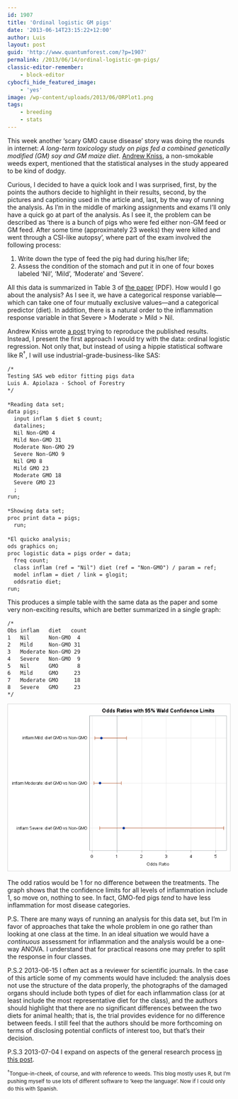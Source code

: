 ```yaml
---
id: 1907
title: 'Ordinal logistic GM pigs'
date: '2013-06-14T23:15:22+12:00'
author: Luis
layout: post
guid: 'http://www.quantumforest.com/?p=1907'
permalink: /2013/06/14/ordinal-logistic-gm-pigs/
classic-editor-remember:
    - block-editor
cybocfi_hide_featured_image:
    - 'yes'
image: /wp-content/uploads/2013/06/ORPlot1.png
tags:
    - breeding
    - stats
---
```


This week another ‘scary GMO cause disease’ story was doing the rounds in internet: *A long-term toxicology study on pigs fed a combined genetically modified (GM) soy and GM maize diet*. [Andrew Kniss](https://bsky.app/profile/wyoweeds.bsky.social), a non-smokable weeds expert, mentioned that the statistical analyses in the study appeared to be kind of dodgy.

Curious, I decided to have a quick look and I was surprised, first, by the points the authors decide to highlight in their results, second, by the pictures and captioning used in the article and, last, by the way of running the analysis. As I’m in the middle of marking assignments and exams I’ll only have a quick go at part of the analysis. As I see it, the problem can be described as ‘there is a bunch of pigs who were fed either non-GM feed or GM feed. After some time (approximately 23 weeks) they were killed and went through a CSI-like autopsy’, where part of the exam involved the following process:

1. Write down the type of feed the pig had during his/her life;
2. Assess the condition of the stomach and put it in one of four boxes labeled ‘Nil’, ‘Mild’, ‘Moderate’ and ‘Severe’.

All this data is summarized in Table 3 of [the paper](http://gmojudycarman.org/wp-content/uploads/2013/06/The-Full-Paper.pdf) (PDF). How would I go about the analysis? As I see it, we have a categorical response variable—which can take one of four mutually exclusive values—and a categorical predictor (diet). In addition, there is a natural order to the inflammation response variable in that Severe &gt; Moderate &gt; Mild &gt; Nil.

Andrew Kniss wrote [a post](http://weedcontrolfreaks.com/2013/06/gmo-pig/) trying to reproduce the published results. Instead, I present the first approach I would try with the data: ordinal logistic regression. Not only that, but instead of using a hippie statistical software like R<sup>†</sup>, I will use industrial-grade-business-like SAS:

```
/*
Testing SAS web editor fitting pigs data
Luis A. Apiolaza - School of Forestry
*/

*Reading data set;
data pigs;
  input inflam $ diet $ count;
  datalines;
  Nil Non-GMO 4
  Mild Non-GMO 31
  Moderate Non-GMO 29
  Severe Non-GMO 9
  Nil GMO 8
  Mild GMO 23
  Moderate GMO 18
  Severe GMO 23
  ;
run;

*Showing data set;
proc print data = pigs;
  run;

*El quicko analysis;
ods graphics on;
proc logistic data = pigs order = data;
  freq count;
  class inflam (ref = "Nil") diet (ref = "Non-GMO") / param = ref;
  model inflam = diet / link = glogit;
  oddsratio diet;
run;

```

This produces a simple table with the same data as the paper and some very non-exciting results, which are better summarized in a single graph:

```
/*
Obs	inflam   diet   count
1	Nil      Non-GMO  4
2	Mild     Non-GMO 31
3	Moderate Non-GMO 29
4	Severe   Non-GMO  9
5	Nil      GMO      8
6	Mild     GMO     23
7	Moderate GMO     18
8	Severe   GMO     23
*/

```

![Odd ratios for the different levels of stomach inflammation.](/assets/images/orplot1.png)

The odd ratios would be 1 for no difference between the treatments. The graph shows that the confidence limits for all levels of inflammation include 1, so move on, nothing to see. In fact, GMO-fed pigs *tend* to have less inflammation for most disease categories.

P.S. There are many ways of running an analysis for this data set, but I’m in favor of approaches that take the whole problem in one go rather than looking at one class at the time. In an ideal situation we would have a *continuous* assessment for inflammation and the analysis would be a one-way ANOVA. I understand that for practical reasons one may prefer to split the response in four classes.

P.S.2 2013-06-15 I often act as a reviewer for scientific journals. In the case of this article some of my comments would have included: the analysis does not use the structure of the data properly, the photographs of the damaged organs should include both types of diet for each inflammation class (or at least include the most representative diet for the class), and the authors should highlight that there are no significant differences between the two diets for animal health; that is, the trial provides evidence for no difference between feeds. I still feel that the authors should be more forthcoming on terms of disclosing potential conflicts of interest too, but that’s their decision.

P.S.3 2013-07-04 I expand on aspects of the general research process [in this post](/2013/06/gm-fedpigs-chance-and-how-research-works/).

<small><sup>†</sup>Tongue-in-cheek, of course, and with reference to weeds. This blog mostly uses R, but I’m pushing myself to use lots of different software to ‘keep the language’. Now if I could only do this with Spanish.</small>